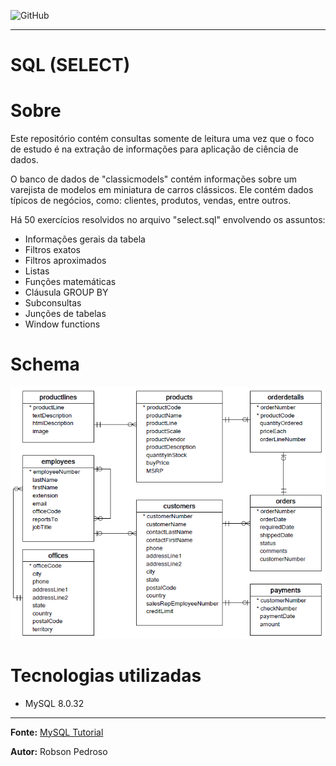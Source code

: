 ![GitHub](https://img.shields.io/github/license/robson-rsp/sql)
___
# SQL (SELECT)

# Sobre
Este repositório contém consultas somente de leitura uma vez que o foco de estudo é na extração de informações para aplicação de ciência de dados.

O banco de dados de "classicmodels" contém informações sobre um varejista de modelos em miniatura de carros clássicos. Ele contém dados típicos de negócios, como: clientes, produtos, vendas, entre outros.

Há 50 exercícios resolvidos no arquivo "select.sql" envolvendo os assuntos:
* Informações gerais da tabela
* Filtros exatos
* Filtros aproximados
* Listas
* Funções matemáticas
* Cláusula GROUP BY
* Subconsultas
* Junções de tabelas
* Window functions

# Schema
![classicmodels schema](https://github.com/robson-rsp/sql/blob/main/assets/img/classicmodels%20-%20diagram.png)

# Tecnologias utilizadas
* MySQL 8.0.32
___
**Fonte:** [MySQL Tutorial](https://www.mysqltutorial.org/mysql-sample-database.aspx)

**Autor:** Robson Pedroso
